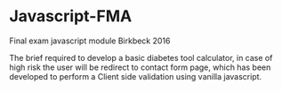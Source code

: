# Javascript-FMA
Final exam javascript module Birkbeck 2016

The brief required to develop a basic diabetes tool calculator, in case of high risk 
the user will be redirect to contact form page, which has been developed to perform 
a Client side validation using vanilla javascript.
